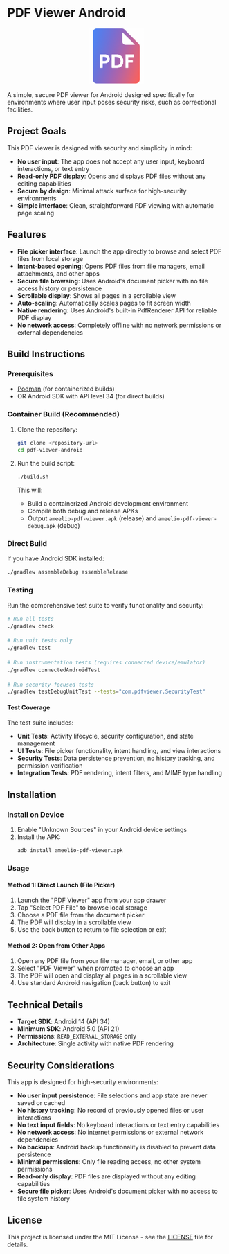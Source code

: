 # PDF Viewer Android

<p align="center">
  <img src="app/src/main/res/mipmap-hdpi/ic_launcher.png" alt="PDF Viewer Logo" width="128" height="128">
</p>

A simple, secure PDF viewer for Android designed specifically for environments where user input poses security risks, such as correctional facilities.

## Project Goals

This PDF viewer is designed with security and simplicity in mind:

- **No user input**: The app does not accept any user input, keyboard interactions, or text entry
- **Read-only PDF display**: Opens and displays PDF files without any editing capabilities
- **Secure by design**: Minimal attack surface for high-security environments
- **Simple interface**: Clean, straightforward PDF viewing with automatic page scaling

## Features

- **File picker interface**: Launch the app directly to browse and select PDF files from local storage
- **Intent-based opening**: Opens PDF files from file managers, email attachments, and other apps
- **Secure file browsing**: Uses Android's document picker with no file access history or persistence
- **Scrollable display**: Shows all pages in a scrollable view
- **Auto-scaling**: Automatically scales pages to fit screen width
- **Native rendering**: Uses Android's built-in PdfRenderer API for reliable PDF display
- **No network access**: Completely offline with no network permissions or external dependencies

## Build Instructions

### Prerequisites

- [Podman](https://podman.io/) (for containerized builds)
- OR Android SDK with API level 34 (for direct builds)

### Container Build (Recommended)

1. Clone the repository:
   ```bash
   git clone <repository-url>
   cd pdf-viewer-android
   ```

2. Run the build script:
   ```bash
   ./build.sh
   ```

   This will:
   - Build a containerized Android development environment
   - Compile both debug and release APKs
   - Output `ameelio-pdf-viewer.apk` (release) and `ameelio-pdf-viewer-debug.apk` (debug)

### Direct Build

If you have Android SDK installed:

```bash
./gradlew assembleDebug assembleRelease
```

### Testing

Run the comprehensive test suite to verify functionality and security:

```bash
# Run all tests
./gradlew check

# Run unit tests only
./gradlew test

# Run instrumentation tests (requires connected device/emulator)
./gradlew connectedAndroidTest

# Run security-focused tests
./gradlew testDebugUnitTest --tests="com.pdfviewer.SecurityTest"
```

#### Test Coverage

The test suite includes:

- **Unit Tests**: Activity lifecycle, security configuration, and state management
- **UI Tests**: File picker functionality, intent handling, and view interactions
- **Security Tests**: Data persistence prevention, no history tracking, and permission verification
- **Integration Tests**: PDF rendering, intent filters, and MIME type handling

## Installation

### Install on Device

1. Enable "Unknown Sources" in your Android device settings
2. Install the APK:
   ```bash
   adb install ameelio-pdf-viewer.apk
   ```

### Usage

#### Method 1: Direct Launch (File Picker)
1. Launch the "PDF Viewer" app from your app drawer
2. Tap "Select PDF File" to browse local storage
3. Choose a PDF file from the document picker
4. The PDF will display in a scrollable view
5. Use the back button to return to file selection or exit

#### Method 2: Open from Other Apps
1. Open any PDF file from your file manager, email, or other app
2. Select "PDF Viewer" when prompted to choose an app
3. The PDF will open and display all pages in a scrollable view
4. Use standard Android navigation (back button) to exit

## Technical Details

- **Target SDK**: Android 14 (API 34)
- **Minimum SDK**: Android 5.0 (API 21)
- **Permissions**: `READ_EXTERNAL_STORAGE` only
- **Architecture**: Single activity with native PDF rendering

## Security Considerations

This app is designed for high-security environments:

- **No user input persistence**: File selections and app state are never saved or cached
- **No history tracking**: No record of previously opened files or user interactions
- **No text input fields**: No keyboard interactions or text entry capabilities
- **No network access**: No internet permissions or external network dependencies
- **No backups**: Android backup functionality is disabled to prevent data persistence
- **Minimal permissions**: Only file reading access, no other system permissions
- **Read-only display**: PDF files are displayed without any editing capabilities
- **Secure file picker**: Uses Android's document picker with no access to file system history

## License

This project is licensed under the MIT License - see the [LICENSE](LICENSE) file for details.